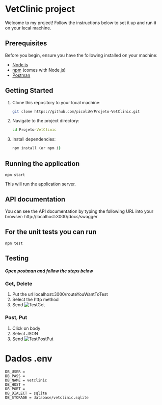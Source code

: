 # VetClinic project

Welcome to my project! Follow the instructions below to set it up and run it on your local machine.

## Prerequisites

Before you begin, ensure you have the following installed on your machine:

- [Node.js](https://nodejs.org/)
- [npm](https://www.npmjs.com/) (comes with Node.js)
- [Postman](https://www.postman.com)

## Getting Started

1. Clone this repository to your local machine:
   ```bash
   git clone https://github.com/picoliW/Projeto-VetClinic.git
   ```
2. Navigate to the project directory:
   ```cmd
   cd Projeto-VetClinic
   ```
3. Install dependencies:
   ```cmd
   npm install (or npm i)
   ```

## Running the application

    npm start

This will run the application server.

## API documentation

You can see the API documentation by typing the following URL into your browser:
http://localhost:3000/docs/swagger

## For the unit tests you can run

    npm test

## Testing

##### Open postman and follow the steps below

### Get, Delete

1. Put the url localhost:3000/routeYouWantToTest
2. Select the http method
3. Send
   ![TestGet](https://i.imgur.com/K5lmlcB.png)

### Post, Put

1. Click on body
2. Select JSON
3. Send
   ![TestPostPut](https://i.imgur.com/ILy6an4.png)

# Dados .env

    DB_USER =
    DB_PASS =
    DB_NAME = vetclinic
    DB_HOST =
    DB_PORT =
    DB_DIALECT = sqlite
    DB_STORAGE = database/vetclinic.sqlite
